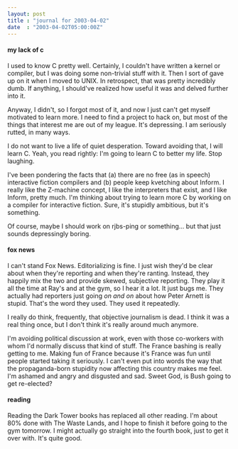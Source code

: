 ```yaml
---
layout: post
title : "journal for 2003-04-02"
date  : "2003-04-02T05:00:00Z"
---
```

<h4>my lack of c</h4>I used to know C pretty well.  Certainly, I couldn't have written a kernel or compiler, but I was doing some non-trivial stuff with it.  Then I sort of gave up on it when I moved to UNIX.  In retrospect, that was pretty incredibly dumb. If anything, I should've realized how useful it was and delved further into it.

Anyway, I didn't, so I forgot most of it, and now I just can't get myself motivated to learn more.  I need to find a project to hack on, but most of the things that interest me are out of my league.  It's depressing.  I am seriously rutted, in many ways.

I do not want to live a life of quiet desperation.  Toward avoiding that, I will learn C.  Yeah, you read rightly:  I'm going to learn C to better my life. Stop laughing.

I've been pondering the facts that (a) there are no free (as in speech) interactive fiction compilers and (b) people keep kvetching about Inform.  I really like the Z-machine concept, I like the interpreters that exist, and I like Inform, pretty much.  I'm thinking about trying to learn more C by working on a compiler for interactive fiction.  Sure, it's stupidly ambitious, but it's something. 

Of course, maybe I should work on rjbs-ping or something... but that just sounds depressingly boring.<h4>fox news</h4>I can't stand Fox News.  Editorializing is fine.  I just wish they'd be clear about when they're reporting and when they're ranting.  Instead, they happily mix the two and provide skewed, subjective reporting.  They play it all the time at Ray's and at the gym, so I hear it a lot.  It just bugs me.  They actually had reporters just going <em>on and on</em> about how Peter Arnett is stupid.  That's the word they used.  They used it repeatedly.

I really do think, frequently, that objective journalism is dead.  I think it was a real thing once, but I don't think it's really around much anymore.

I'm avoiding political discussion at work, even with those co-workers with whom I'd normally discuss that kind of stuff.  The France bashing is really getting to me.  Making fun of France because it's France was fun until people started taking it seriously.  I can't even put into words the way that the propaganda-born stupidity now affecting this country makes me feel.  I'm ashamed and angry and disgusted and sad.  Sweet God, is Bush going to get re-elected?<h4>reading</h4>Reading the Dark Tower books has replaced all other reading.  I'm about 80% done with The Waste Lands, and I hope to finish it before going to the gym tomorrow.  I might actually go straight into the fourth book, just to get it over with.  It's quite good.

